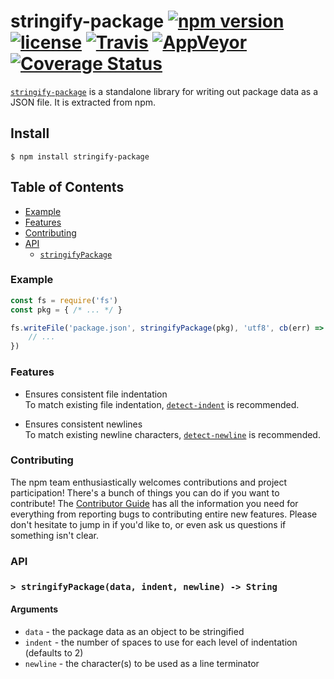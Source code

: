 # stringify-package [![npm version](https://img.shields.io/npm/v/stringify-package.svg)](https://npm.im/stringify-package) [![license](https://img.shields.io/npm/l/stringify-package.svg)](https://npm.im/stringify-package) [![Travis](https://img.shields.io/travis/npm/stringify-package/latest.svg)](https://travis-ci.org/npm/stringify-package) [![AppVeyor](https://img.shields.io/appveyor/ci/npm/stringify-package/latest.svg)](https://ci.appveyor.com/project/npm/stringify-package) [![Coverage Status](https://coveralls.io/repos/github/npm/stringify-package/badge.svg?branch=latest)](https://coveralls.io/github/npm/stringify-package?branch=latest)

[`stringify-package`](https://github.com/npm/stringify-package) is a standalone
library for writing out package data as a JSON file. It is extracted from npm.

## Install

`$ npm install stringify-package`

## Table of Contents

* [Example](#example)
* [Features](#features)
* [Contributing](#contributing)
* [API](#api)
  * [`stringifyPackage`](#stringifypackage)

### Example

```javascript
const fs = require('fs')
const pkg = { /* ... */ }

fs.writeFile('package.json', stringifyPackage(pkg), 'utf8', cb(err) => {
    // ...
})
```

### Features

* Ensures consistent file indentation  
  To match existing file indentation,
  [`detect-indent`](https://npm.im/detect-indent) is recommended.

* Ensures consistent newlines  
  To match existing newline characters,
  [`detect-newline`](https://npm.im/detect-newline) is recommended.

### Contributing

The npm team enthusiastically welcomes contributions and project participation!
There's a bunch of things you can do if you want to contribute! The [Contributor
Guide](CONTRIBUTING.md) has all the information you need for everything from
reporting bugs to contributing entire new features. Please don't hesitate to
jump in if you'd like to, or even ask us questions if something isn't clear.

### API

### <a name="stringifypackage"></a> `> stringifyPackage(data, indent, newline) -> String`

#### Arguments

* `data` - the package data as an object to be stringified
* `indent` - the number of spaces to use for each level of indentation (defaults to 2)
* `newline` - the character(s) to be used as a line terminator
